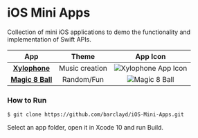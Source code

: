 # iOS Mini Apps

Collection of mini iOS applications to demo the functionality and implementation of Swift APIs.

<p align="center">
  
| App        | Theme           | App Icon  |
| :-------------: |:-------------:| :-----:|
| [**Xylophone**](Xylophone/)  | Music creation | ![Xylophone App Icon](https://user-images.githubusercontent.com/39765499/58751498-23610600-8497-11e9-809c-4f5a369565b2.png) |
| [**Magic 8 Ball**](Magic%208%20Ball/) | Random/Fun   | ![Magic 8 Ball](https://user-images.githubusercontent.com/39765499/58751505-2fe55e80-8497-11e9-9e3b-2ebad6cbea70.png) |

</p>


### How to Run
```
$ git clone https://github.com/barclayd/iOS-Mini-Apps.git
```
Select an app folder, open it in Xcode 10 and run Build.
